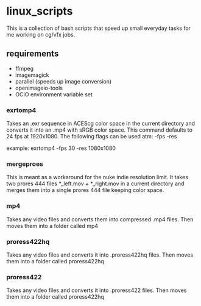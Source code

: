 # linux_scripts

This is a collection of bash scripts that speed up small everyday tasks for me working on cg/vfx jobs.

## requirements 
- ffmpeg
- imagemagick
- parallel (speeds up image conversion)
- openimageio-tools
- OCIO environment variable set

### exrtomp4
Takes an .exr sequence in ACEScg color space in the current directory and converts it into an .mp4 with sRGB color space. 
This command defaults to 24 fps at 1920x1080. 
The following flags can be used atm: 
-fps 
-res

example:
exrtomp4 -fps 30 -res 1080x1080

### mergeproes 
This is meant as a workaround for the nuke indie resolution limit. 
It takes two prores 444 files *_left.mov + *_right.mov in a current directory and merges them into a single prores 444 file keeping color space. 

### mp4 
Takes any video files and converts them into compressed .mp4 files.
Then moves them into a folder called mp4

### proress422hq 
Takes any video files and converts it into .proress422hq files. 
Then moves them into a folder called proress422hq

### proress422
Takes any video files and converts it into .proress422 files. 
Then moves them into a folder called proress422hq
